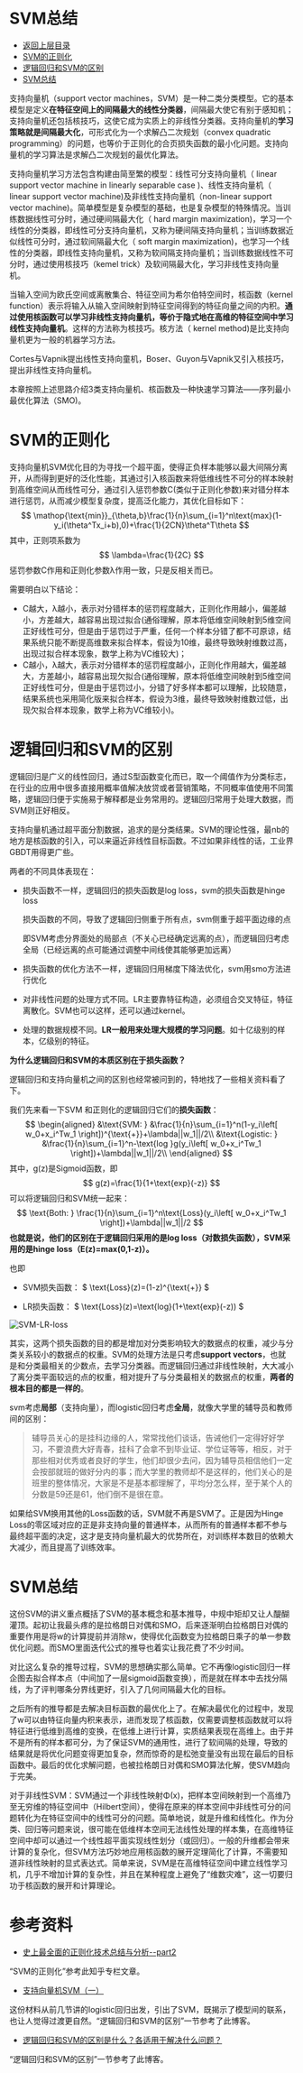 # SVM总结



* [返回上层目录](../support-vector-machine.md)
* [SVM的正则化](#SVM的正则化)
* [逻辑回归和SVM的区别](#逻辑回归和SVM的区别)
* [SVM总结](#SVM总结)



支持向量机（support vector machines，SVM）是一种二类分类模型。它的基本模型是定义**在特征空间上的间隔最大的线性分类器**，间隔最大使它有别于感知机；支持向量机还包括核技巧，这使它成为实质上的非线性分类器。支持向量机的**学习策略就是间隔最大化**，可形式化为一个求解凸二次规划（convex quadratic programming）的问题，也等价于正则化的合页损失函数的最小化问题。支持向量机的学习算法是求解凸二次规划的最优化算法。

支持向量机学习方法包含构建由简至繁的模型：线性可分支持向量机（ linear support vector machine in linearly separable case )、线性支持向量机（ linear support vector machine)及非线性支持向量机（non-linear support vector machine)。简单模型是复杂模型的基础，也是复杂模型的特殊情况。当训练数据线性可分时，通过硬间隔最大化（ hard margin maximization)，学习一个线性的分类器，即线性可分支持向量机，又称为硬间隔支持向量机；当训练数据近似线性可分时，通过软间隔最大化（ soft margin maximization)，也学习一个线性的分类器，即线性支持向量机，又称为软间隔支持向量机；当训练数据线性不可分时，通过使用核技巧（kemel trick）及软间隔最大化，学习非线性支持向量机。

当输入空间为欧氏空间或离散集合、特征空间为希尔伯特空间时，核函数（kernel function）表示将输入从输入空间映射到特征空间得到的特征向量之间的内积。**通过使用核函数可以学习非线性支持向量机，等价于隐式地在高维的特征空间中学习线性支持向量机**。这样的方法称为核技巧。核方法（ kernel method)是比支持向量机更为一般的机器学习方法。

Cortes与Vapnik提出线性支持向童机，Boser、Guyon与Vapnik又引入核技巧，提出非线性支持向量机。

本章按照上述思路介绍3类支持向量机、核函数及一种快速学习算法——序列最小最优化算法（SMO)。



# SVM的正则化

支持向量机SVM优化目的为寻找一个超平面，使得正负样本能够以最大间隔分离开，从而得到更好的泛化性能，其通过引入核函数来将低维线性不可分的样本映射到高维空间从而线性可分，通过引入惩罚参数C(类似于正则化参数)来对错分样本进行惩罚，从而减少模型复杂度，提高泛化能力，其优化目标如下：
$$
\mathop{\text{min}}_{\theta,b}\frac{1}{n}\sum_{i=1}^n\text{max}(1-y_i(\theta^Tx_i+b),0)+\frac{1}{2CN}\theta^T\theta
$$
其中，正则项系数为
$$
\lambda=\frac{1}{2C}
$$
惩罚参数C作用和正则化参数λ作用一致，只是反相关而已。

需要明白以下结论：

* C越大，λ越小，表示对分错样本的惩罚程度越大，正则化作用越小，偏差越小，方差越大，越容易出现过拟合(通俗理解，原本将低维空间映射到5维空间正好线性可分，但是由于惩罚过于严重，任何一个样本分错了都不可原谅，结果系统只能不断提高维数来拟合样本，假设为10维，最终导致映射维数过高，出现过拟合样本现象，数学上称为VC维较大)；
* C越小，λ越大，表示对分错样本的惩罚程度越小，正则化作用越大，偏差越大，方差越小，越容易出现欠拟合(通俗理解，原本将低维空间映射到5维空间正好线性可分，但是由于惩罚过小，分错了好多样本都可以理解，比较随意，结果系统也采用简化版来拟合样本，假设为3维，最终导致映射维数过低，出现欠拟合样本现象，数学上称为VC维较小)。


# 逻辑回归和SVM的区别

逻辑回归是广义的线性回归，通过S型函数变化而已，取一个阈值作为分类标志，在行业的应用中很多直接用概率值解决放贷或者营销策略，不同概率值使用不同策略，逻辑回归便于实施易于解释都是业务常用的。逻辑回归常用于处理大数据，而SVM则正好相反。

支持向量机通过超平面分割数据，追求的是分类结果。SVM的理论性强，最nb的地方是核函数的引入，可以来逼近非线性目标函数。不过如果非线性的话，工业界GBDT用得更广些。

两者的不同具体表现在：

* 损失函数不一样，逻辑回归的损失函数是log loss，svm的损失函数是hinge loss

  损失函数的不同，导致了逻辑回归侧重于所有点，svm侧重于超平面边缘的点

  即SVM考虑分界面处的局部点（不关心已经确定远离的点），而逻辑回归考虑全局（已经远离的点可能通过调整中间线使其能够更加远离）

* 损失函数的优化方法不一样，逻辑回归用梯度下降法优化，svm用smo方法进行优化

* 对非线性问题的处理方式不同。LR主要靠特征构造，必须组合交叉特征，特征离散化。SVM也可以这样，还可以通过kernel。

* 处理的数据规模不同。**LR一般用来处理大规模的学习问题**。如十亿级别的样本，亿级别的特征。

**为什么逻辑回归和SVM的本质区别在于损失函数？**

逻辑回归和支持向量机之间的区别也经常被问到的，特地找了一些相关资料看了下。

我们先来看一下SVM 和正则化的逻辑回归它们的**损失函数**：
$$
\begin{aligned}
&\text{SVM: } &\frac{1}{n}\sum_{i=1}^n(1-y_i\left[ w_0+x_i^Tw_1 \right])^{\text{+}}+\lambda||w_1||/2\\
&\text{Logistic: } &\frac{1}{n}\sum_{i=1}^n-\text{log }g(y_i\left[ w_0+x_i^Tw_1 \right])+\lambda||w_1||/2\\
\end{aligned}
$$
其中，g(z)是Sigmoid函数，即
$$
g(z)=\frac{1}{1+\text{exp}(-z)}
$$
可以将逻辑回归和SVM统一起来：
$$
\text{Both: } \frac{1}{n}\sum_{i=1}^n\text{Loss}(y_i\left[ w_0+x_i^Tw_1 \right])+\lambda||w_1||/2
$$
**也就是说，他们的区别在于逻辑回归采用的是log loss（对数损失函数），SVM采用的是hinge loss（E(z)=max(0,1-z)）。**

也即

* SVM损失函数：
  $
  \text{Loss}(z)=(1-z)^{\text{+}}
  $

* LR损失函数：
  $
  \text{Loss}(z)=\text{log}(1+\text{exp}(-z))
  $



![SVM-LR-loss](pic/SVM-LR-loss.png)

其实，这两个损失函数的目的都是增加对分类影响较大的数据点的权重，减少与分类关系较小的数据点的权重。SVM的处理方法是只考虑**support vectors**，也就是和分类最相关的少数点，去学习分类器。而逻辑回归通过非线性映射，大大减小了离分类平面较远的点的权重，相对提升了与分类最相关的数据点的权重，**两者的根本目的都是一样的**。

svm考虑**局部**（支持向量），而logistic回归考虑**全局**，就像大学里的辅导员和教师间的区别：

>辅导员关心的是挂科边缘的人，常常找他们谈话，告诫他们一定得好好学习，不要浪费大好青春，挂科了会拿不到毕业证、学位证等等，相反，对于那些相对优秀或者良好的学生，他们却很少去问，因为辅导员相信他们一定会按部就班的做好分内的事；而大学里的教师却不是这样的，他们关心的是班里的整体情况，大家是不是基本都理解了，平均分怎么样，至于某个人的分数是59还是61，他们倒不是很在意。

如果给SVM换用其他的Loss函数的话，SVM就不再是SVM了。正是因为Hinge Loss的零区域对应的正是非支持向量的普通样本，从而所有的普通样本都不参与最终超平面的决定，这才是支持向量机最大的优势所在，对训练样本数目的依赖大大减少，而且提高了训练效率。

# SVM总结

这份SVM的讲义重点概括了SVM的基本概念和基本推导，中规中矩却又让人醍醐灌顶。起初让我最头疼的是拉格朗日对偶和SMO，后来逐渐明白拉格朗日对偶的重要作用是将w的计算提前并消除w，使得优化函数变为拉格朗日乘子的单一参数优化问题。而SMO里面迭代公式的推导也着实让我花费了不少时间。

对比这么复杂的推导过程，SVM的思想确实那么简单。它不再像logistic回归一样企图去拟合样本点（中间加了一层sigmoid函数变换），而是就在样本中去找分隔线，为了评判哪条分界线更好，引入了几何间隔最大化的目标。

之后所有的推导都是去解决目标函数的最优化上了。在解决最优化的过程中，发现了w可以由特征向量内积来表示，进而发现了核函数，仅需要调整核函数就可以将特征进行低维到高维的变换，在低维上进行计算，实质结果表现在高维上。由于并不是所有的样本都可分，为了保证SVM的通用性，进行了软间隔的处理，导致的结果就是将优化问题变得更加复杂，然而惊奇的是松弛变量没有出现在最后的目标函数中。最后的优化求解问题，也被拉格朗日对偶和SMO算法化解，使SVM趋向于完美。

对于非线性SVM：SVM通过一个非线性映射Φ(x)，把样本空间映射到一个高维乃至无穷维的特征空间中（Hilbert空间），使得在原来的样本空间中非线性可分的问题转化为在特征空间中的线性可分的问题。简单地说，就是升维和线性化。作为分类、回归等问题来说，很可能在低维样本空间无法线性处理的样本集，在高维特征空间中却可以通过一个线性超平面实现线性划分（或回归）。一般的升维都会带来计算的复杂化，但SVM方法巧妙地应用核函数的展开定理简化了计算，不需要知道非线性映射的显式表达式。简单来说，SVM是在高维特征空间中建立线性学习机，几乎不增加计算的复杂性，并且在某种程度上避免了“维数灾难”，这一切要归功于核函数的展开和计算理论。

# 参考资料

* [史上最全面的正则化技术总结与分析--part2](https://zhuanlan.zhihu.com/p/35432128)

“SVM的正则化”参考此知乎专栏文章。

* [支持向量机SVM（一）](https://www.cnblogs.com/jerrylead/archive/2011/03/13/1982639.html)

这份材料从前几节讲的logistic回归出发，引出了SVM，既揭示了模型间的联系，也让人觉得过渡更自然。“逻辑回归和SVM的区别”一节参考了此博客。

* [逻辑回归和SVM的区别是什么？各适用于解决什么问题？](https://www.zhihu.com/question/24904422)

“逻辑回归和SVM的区别”一节参考了此博客。

